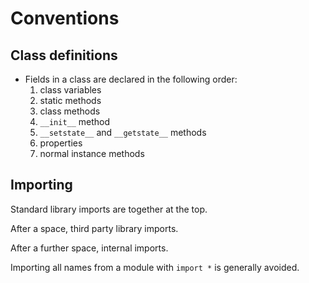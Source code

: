 # Conventions

## Class definitions

- Fields in a class are declared in the following order:
  1. class variables
  2. static methods
  3. class methods
  4. `__init__` method
  5. `__setstate__` and `__getstate__` methods
  5. properties
  6. normal instance methods


## Importing

Standard library imports are together at the top.

After a space, third party library imports.

After a further space, internal imports.

Importing all names from a module with `import *` is generally avoided.
